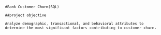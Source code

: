 
	#Bank Customer Churn(SQL) 
	
	##project objective

	Analyze demographic, transactional, and behavioral attributes to determine the most significant factors contributing to customer churn.
